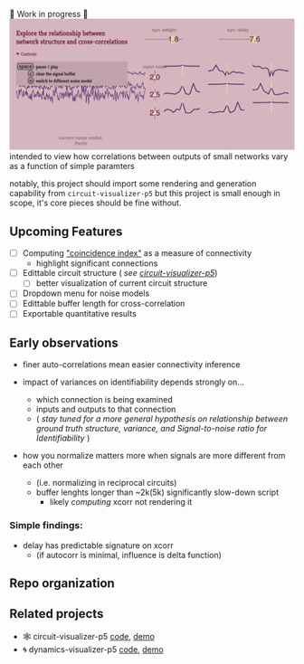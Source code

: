 
🚧  Work in progress 🚧 
![preview of interface](assets/example_screenshot.png)
intended to view how correlations between outputs of small networks vary as a function of simple paramters 

notably, this project should import some rendering and generation capability from `circuit-visualizer-p5`
but this project is small enough in scope, it's core pieces should be fine without.

## Upcoming Features
- [ ] Computing ["coincidence index"]() as a measure of connectivity
  - highlight significant connections   
- [ ] Edittable circuit structure ( *see [circuit-visualizer-p5]()*)
  - [ ] better visualization of current circuit structure 
- [ ] Dropdown menu for noise models
- [ ] Edittable buffer length for cross-correlation
- [ ] Exportable quantitative results

## Early observations 
- finer auto-correlations mean easier connectivity inference
- impact of variances on identifiability depends strongly on...
  - which connection is being examined
  - inputs and outputs to that connection
  - ( *stay tuned for a more general hypothesis on relationship between ground truth structure, variance, and Signal-to-noise ratio for Identifiability* )

- how you normalize matters more when signals are more different from each other
  - (i.e. normalizing in reciprocal circuits)
  - buffer lenghts longer than ~2k(5k) significantly slow-down script
      - likely *computing* xcorr not rendering it

### Simple findings:
- delay has predictable signature on xcorr 
  - (if autocorr is minimal, influence is delta function)

## Repo organization

## Related projects
- 🕸️ circuit-visualizer-p5 [code](https://github.com/awillats/circuit-visualizer-p5), [demo](https://awillats.github.io/circuit-visualizer-p5/)
- 🌀 dynamics-visualizer-p5 [code](https://github.com/awillats/dynamics-visualizer-p5), [demo](awillats.github.io/dynamics-visualizer-p5/)

